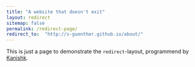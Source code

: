 ```yaml
---
title: "A website that doesn't exit"
layout: redirect
sitemap: false
permalink: /redirect-page/
redirect_to:  "http://s-guenther.github.io/about/"
---
```

This is just a page to demonstrate the `redirect`-layout, programmend by [Kanishk](http://codingtips.kanishkkunal.in/about/).